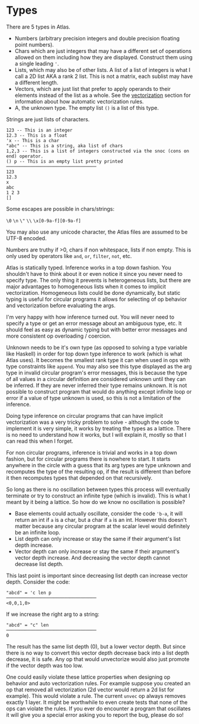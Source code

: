 # Types

There are 5 types in Atlas.
-   Numbers (arbitrary precision integers and double precision floating point numbers).
-   Chars which are just integers that may have a different set of operations allowed on them including how they are displayed. Construct them using a single leading `'`.
-   Lists, which may also be of other lists. A list of a list of integers is what I call a 2D list AKA a rank 2 list. This is not a matrix, each sublist may have a different length.
-   Vectors, which are just list that prefer to apply operands to their elements instead of the list as a whole. See the [vectorization](vectorization.md) section for information about how automatic vectorization rules.
-   A, the unknown type. The empty list `()` is a list of this type.

Strings are just lists of characters.

    123 -- This is an integer
    12.3 -- This is a float
    'x -- This is a char
    "abc" -- This is a string, aka list of chars
    1,2,3 -- This is a list of integers constructed via the snoc (cons on end) operator.
    () p -- This is an empty list pretty printed
    ──────────────────────────────────
    123
    12.3
    x
    abc
    1 2 3
    []

Some escapes are possible in chars/strings:

`\0` `\n` `\"` `\\` `\x[0-9a-f][0-9a-f]`

You may also use any unicode character, the Atlas files are assumed to be UTF-8 encoded.

Numbers are truthy if >0, chars if non whitespace, lists if non empty. This is only used by operators like `and`, `or`, `filter`, `not`, etc.

Atlas is statically typed. Inference works in a top down fashion. You shouldn't have to think about it or even notice it since you never need to specify type. The only thing it prevents is heterogeneous lists, but there are major advantages to homogeneous lists when it comes to implicit vectorization. Homogeneous lists could be done dynamically, but static typing is useful for circular programs it allows for selecting of op behavior and vectorization before evaluating the args.

I'm very happy with how inference turned out. You will never need to specify a type or get an error message about an ambiguous type, etc. It should feel as easy as dynamic typing but with better error messages and more consistent op overloading / coercion.

Unknown needs to be it's own type (as opposed to solving a type variable like Haskell) in order for top down type inference to work (which is what Atlas uses). It becomes the smallest rank type it can when used in ops with type constraints like `append`. You may also see this type displayed as the arg type in invalid circular program's error messages, this is because the type of all values in a circular definition are considered unknown until they can be inferred. If they are never inferred their type remains unknown. It is not possible to construct program that would do anything except infinite loop or error if a value of type unknown is used, so this is not a limitation of the inference.

Doing type inference on circular programs that can have implicit vectorization was a very tricky problem to solve - although the code to implement it is very simple, it works by treating the types as a lattice. There is no need to understand how it works, but I will explain it, mostly so that I can read this when I forget.

For non circular programs, inference is trivial and works in a top down fashion, but for circular programs there is nowhere to start. It starts anywhere in the circle with a guess that its arg types are type unknown and recomputes the type of the resulting op, if the result is different than before it then recomputes types that depended on that recursively.

So long as there is no oscillation between types this process will eventually terminate or try to construct an infinite type (which is invalid). This is what I meant by it being a lattice. So how do we know no oscillation is possible?

-   Base elements could actually oscillate, consider the code `'b-a`, it will return an int if `a` is a char, but a char if `a` is an int. However this doesn't matter because any circular program at the scalar level would definitely be an infinite loop.
-   List depth can only increase or stay the same if their argument's list depth increase.
-   Vector depth can only increase or stay the same if their argument's vector depth increase. And decreasing the vector depth cannot decrease list depth.

This last point is important since decreasing list depth can increase vector depth. Consider the code:

    "abcd" = 'c len p
    ──────────────────────────────────
    <0,0,1,0>

If we increase the right arg to a string:

    "abcd" = "c" len
    ──────────────────────────────────
    0

The result has the same list depth (0), but a lower vector depth. But since there is no way to convert this vector depth decrease back into a list depth decrease, it is safe. Any op that would unvectorize would also just promote if the vector depth was too low.

One could easily violate these lattice properties when designing op behavior and auto vectorization rules. For example suppose you created an op that removed all vectorization (2d vector would return a 2d list for example). This would violate a rule. The current `unvec` op always removes exactly 1 layer. It might be worthwhile to even create tests that none of the ops can violate the rules. If you ever do encounter a program that oscillates it will give you a special error asking you to report the bug, please do so!
